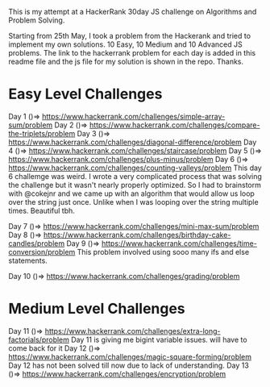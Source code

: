 This is my attempt at a HackerRank 30day JS challenge on Algorithms and Problem Solving.

Starting from 25th May, I took a problem from the Hackerank and tried to implement my own solutions.
10 Easy, 10 Medium and 10 Advanced JS problems. The link to the hackerrank problem for each day is added in this readme file and the js file for my solution is shown in the repo.
Thanks.

# Easy Level Challenges
Day 1 ()=> https://www.hackerrank.com/challenges/simple-array-sum/problem
Day 2 ()=> https://www.hackerrank.com/challenges/compare-the-triplets/problem
Day 3 ()=> https://www.hackerrank.com/challenges/diagonal-difference/problem
Day 4 ()=> https://www.hackerrank.com/challenges/staircase/problem
Day 5 ()=> https://www.hackerrank.com/challenges/plus-minus/problem
Day 6 ()=> https://www.hackerrank.com/challenges/counting-valleys/problem
This day 6 challemge was weird. I wrote a very complicated process that was solving the challenge but it wasn't nearly properly optimized. So I had to brainstorm with @cokejnr and we came up with an algorithm that would allow us loop over the string just once. Unlike when I was looping over the string multiple times. Beautiful tbh.

Day 7 ()=> https://www.hackerrank.com/challenges/mini-max-sum/problem
Day 8 ()=> https://www.hackerrank.com/challenges/birthday-cake-candles/problem
Day 9 ()=> https://www.hackerrank.com/challenges/time-conversion/problem
This problem involved using sooo many ifs and else statements.

Day 10 ()=> https://www.hackerrank.com/challenges/grading/problem

# Medium Level Challenges
Day 11 ()=> https://www.hackerrank.com/challenges/extra-long-factorials/problem
Day 11 is giving me bigint variable issues. will have to come back for it
Day 12 ()=> https://www.hackerrank.com/challenges/magic-square-forming/problem
Day 12 has not been solved till now due to lack of understanding.
Day 13 ()=> https://www.hackerrank.com/challenges/encryption/problem
